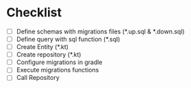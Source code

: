 # Checklist

- [ ] Define schemas with migrations files (*.up.sql & *.down.sql)
- [ ] Define query with sql function (*.sql)
- [ ] Create Entity (*.kt)
- [ ] Create repository (*.kt)
- [ ] Configure migrations in gradle
- [ ] Execute migrations functions
- [ ] Call Repository
